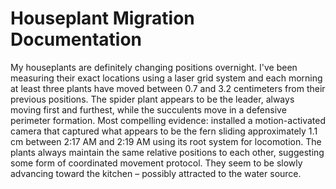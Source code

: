 # Houseplant Migration Documentation

My houseplants are definitely changing positions overnight. I've been measuring their exact locations using a laser grid system and each morning at least three plants have moved between 0.7 and 3.2 centimeters from their previous positions. The spider plant appears to be the leader, always moving first and furthest, while the succulents move in a defensive perimeter formation. Most compelling evidence: installed a motion-activated camera that captured what appears to be the fern sliding approximately 1.1 cm between 2:17 AM and 2:19 AM using its root system for locomotion. The plants always maintain the same relative positions to each other, suggesting some form of coordinated movement protocol. They seem to be slowly advancing toward the kitchen – possibly attracted to the water source.